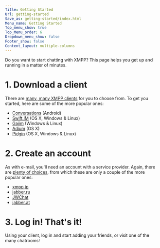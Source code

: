 ```yaml
---
Title: Getting Started
Url: getting-started
Save_as: getting-started/index.html
Menu_name: Getting Started
Top_menu_show: true
Top_Menu_order: 6
Dropdown_menu_show: false
Footer_show: false
Content_layout: multiple-columns
---
```


Do you want to start chatting with XMPP? This page helps you get up and running in a matter of minutes.

# 1. Download a client

There are [many, many XMPP clients](/software/clients) for you to choose from. To get you started, here are some of the more popular ones:

* [Conversations](https://play.google.com/store/apps/details?id=eu.siacs.conversations&referrer=utm_source%3Dxmpp.org) (Android)
* [Swift.IM](https://swift.im/swift.html) (OS X, Windows & Linux)
* [Gajim](https://gajim.org/) (Windows & Linux)
* [Adium](https://adium.im/) (OS X)
* [Pidgin](https://pidgin.im/) (OS X, Windows & Linux)

# 2. Create an account

As with e-mail, you'll need an account with a service provider. Again, there are [plenty of choices](https://list.jabber.at/), from which these are only a couple of the more popular ones:

* [xmpp.jp](https://www.xmpp.jp/signup)
* [jabber.ru](https://jabber.ru/user/register)
* [JWChat](https://accounts.jwchat.org/)
* [jabber.at](https://jabber.at/account/register/)

# 3. Log in! That's it!

Using your client, log in and start adding your friends, or visit one of the many chatrooms!
